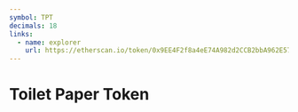```yaml
---
symbol: TPT
decimals: 18
links:
  - name: explorer
    url: https://etherscan.io/token/0x9EE4F2f8a4eE74A982d2CCB2bbA962E572f39679
---
```


# Toilet Paper Token
